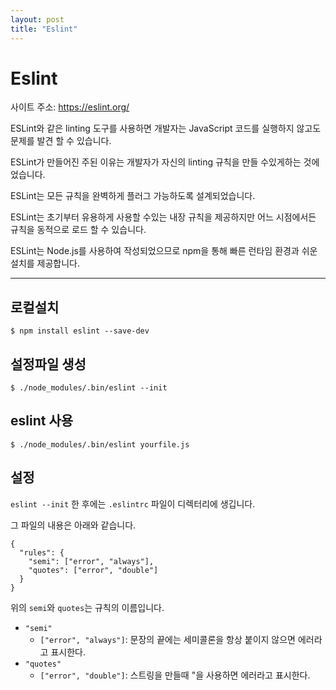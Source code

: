 ```yaml
---
layout: post
title: "Eslint"
---
```


# Eslint

사이트 주소: https://eslint.org/

ESLint와 같은 linting 도구를 사용하면 개발자는 JavaScript 코드를 실행하지 않고도 문제를 발견 할 수 있습니다.

ESLint가 만들어진 주된 이유는 개발자가 자신의 linting 규칙을 만들 수있게하는 것에 었습니다.

ESLint는 모든 규칙을 완벽하게 플러그 가능하도록 설계되었습니다.

ESLint는 초기부터 유용하게 사용할 수있는 내장 규칙을 제공하지만 어느 시점에서든 규칙을 동적으로 로드 할 수 있습니다.


ESLint는 Node.js를 사용하여 작성되었으므로 npm을 통해 빠른 런타임 환경과 쉬운 설치를 제공합니다.

---

## 로컬설치

``` shell
$ npm install eslint --save-dev
```



## 설정파일 생성

```shell
$ ./node_modules/.bin/eslint --init
```



## eslint 사용

```shell
$ ./node_modules/.bin/eslint yourfile.js
```



## 설정

`eslint --init` 한 후에는 `.eslintrc` 파일이 디렉터리에 생깁니다.

그 파일의 내용은 아래와 같습니다.

```shell
{
  "rules": {
    "semi": ["error", "always"],
    "quotes": ["error", "double"]
  }
}
```

위의 `semi`와 `quotes`는 규칙의 이름입니다.

* `"semi"`
  * `["error", "always"]`: 문장의 끝에는 세미콜론을 항상 붙이지 않으면 에러라고 표시한다.
* `"quotes"`
  * `["error", "double"]`:  스트링을 만들때 "을 사용하면 에러라고 표시한다.
